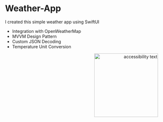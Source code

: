 # Weather-App

I created this simple weather app using SwiftUI

- Integration with OpenWeatherMap 
- MVVM Design Pattern 
- Custom JSON Decoding 
- Temperature Unit Conversion 

<p align="right">
  <img src="https://user-images.githubusercontent.com/29463442/157142523-d25d39bb-c9ae-4948-ae7e-e5e240dfdfde.png" width="210" alt="accessibility text">
</p>

